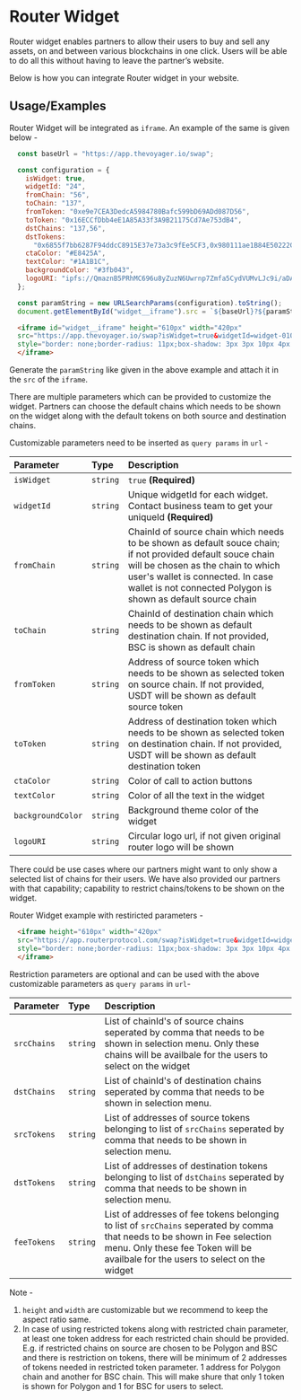 
# Router Widget

Router widget enables partners to allow their users to buy and sell any assets, on and between various blockchains in one click. Users will be able to do all this without having to leave the partner’s website.

Below is how you can integrate Router widget in your website.


## Usage/Examples
Router Widget will be integrated as `iframe`. An example of the same is given below - 
```javascript
  const baseUrl = "https://app.thevoyager.io/swap";

  const configuration = {
    isWidget: true,
    widgetId: "24",
    fromChain: "56",
    toChain: "137",
    fromToken: "0xe9e7CEA3DedcA5984780Bafc599bD69ADd087D56",
    toToken: "0x16ECCfDbb4eE1A85A33f3A9B21175Cd7Ae753dB4",
    dstChains: "137,56",
    dstTokens:
      "0x6855f7bb6287F94ddcC8915E37e73a3c9fEe5CF3,0x980111ae1B84E50222C8843e3A7a038F36Fecd2b",
    ctaColor: "#E8425A",
    textColor: "#1A1B1C",
    backgroundColor: "#3fb043",
    logoURI: "ipfs://QmaznB5PRhMC696u8yZuzN6Uwrnp7Zmfa5CydVUMvLJc9i/aDAI.svg",
  };

  const paramString = new URLSearchParams(configuration).toString();
  document.getElementById("widget__iframe").src = `${baseUrl}?${paramString}`;
```
```html
  <iframe id="widget__iframe" height="610px" width="420px" 
  src="https://app.thevoyager.io/swap?isWidget=true&widgetId=widget-0101&fromChain=56&toChain=137&fromToken=0xe9e7CEA3DedcA5984780Bafc599bD69ADd087D56&toToken=0x16ECCfDbb4eE1A85A33f3A9B21175Cd7Ae753dB4&feeTokens=0x16ECCfDbb4eE1A85A33f3A9B21175Cd7Ae753dB4"
  style="border: none;border-radius: 11px;box-shadow: 3px 3px 10px 4px rgba(0, 0, 0, 0.05);">
  </iframe>
```
Generate the `paramString` like given in the above example and attach it in the `src` of the `iframe`.

There are multiple parameters which can be provided to customize the widget. Partners can choose the default chains which needs to be shown on the widget along with the default tokens on both source and destination chains.

Customizable parameters need to be inserted as `query params` in `url` -

| Parameter | Type     | Description                |
| :-------- | :------- | :------------------------- |
| `isWidget` | `string` | `true` **(Required)** |
| `widgetId` | `string` | Unique widgetId for each widget. Contact business team to get your uniqueId **(Required)** |
| `fromChain` | `string` | ChainId of source chain which needs to be shown as default souce chain; if not provided default souce chain will be chosen as the chain to which user's wallet is connected. In case wallet is not connected Polygon is shown as default source chain |
| `toChain` | `string` | ChainId of destination chain which needs to be shown as default destination chain. If not provided, BSC is shown as default chain |
| `fromToken` | `string` | Address of source token which needs to be shown as selected token on source chain. If not provided, USDT will be shown as default source token |
| `toToken` | `string` | Address of destination token which needs to be shown as selected token on destination chain. If not provided, USDT will be shown as default destination token |
| `ctaColor` | `string` | Color of call to action buttons |
| `textColor` | `string` | Color of all the text in the widget |
| `backgroundColor` | `string` | Background theme color of the widget |
| `logoURI` | `string` | Circular logo url, if not given original router logo will be shown |

There could be use cases where our partners might want to only show a selected list of chains for their users. We have also provided our partners with that capability; capability to restrict chains/tokens to be shown on the widget. 

Router Widget example with restiricted parameters - 
```html
  <iframe height="610px" width="420px" 
  src="https://app.routerprotocol.com/swap?isWidget=true&widgetId=widget-0101&fromChain=137&fromToken=0xc2132d05d31c914a87c6611c10748aeb04b58e8f&toChain=56&toToken=0x6855f7bb6287F94ddcC8915E37e73a3c9fEe5CF3&dstChains=137,56&dstTokens=0x6855f7bb6287F94ddcC8915E37e73a3c9fEe5CF3,0x980111ae1B84E50222C8843e3A7a038F36Fecd2b"
  style="border: none;border-radius: 11px;box-shadow: 3px 3px 10px 4px rgba(0, 0, 0, 0.05);">
  </iframe>
```

Restriction parameters are optional and can be used with the above customizable parameters as `query params` in `url`-

| Parameter | Type     | Description                |
| :-------- | :------- | :------------------------- |
| `srcChains` | `string` | List of chainId's of source chains seperated by comma that needs to be shown in selection menu. Only these chains will be availbale for the users to select on the widget |
| `dstChains` | `string` | List of chainId's of destination chains seperated by comma that needs to be shown in selection menu. |
| `srcTokens` | `string` | List of addresses of source tokens belonging to list of `srcChains` seperated by comma that needs to be shown in selection menu.|
| `dstTokens` | `string` | List of addresses of destination tokens belonging to list of `dstChains` seperated by comma that needs to be shown in selection menu.|
| `feeTokens` | `string` | List of addresses of fee tokens belonging to list of `srcChains` seperated by comma that needs to be shown in Fee selection menu. Only these fee Token will be availbale for the users to select on the widget |

Note - 
1. `height` and `width` are customizable but we recommend to keep the aspect ratio same.
2. In case of using restricted tokens along with restricted chain parameter, at least one token address for each restricted chain should be provided. E.g. if restricted chains on source are chosen to be Polygon and BSC and there is restriction on tokens, there will be minimum of 2 addresses of tokens needed in restricted token parameter. 1 address for Polygon chain and another for BSC chain. This will make shure that only 1 token is shown for Polygon and 1 for BSC for users to select.



